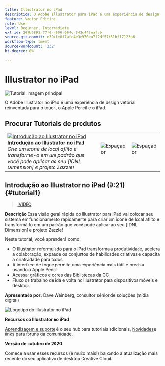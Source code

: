 ```yaml
---
title: Illustrator no iPad
description: O Adobe Illustrator para iPad é uma experiência de design vetorial reinventada para o touch, o Apple Pencil e o iPad
feature: Vector Editing
role: User
level: Beginner, Intermediate
exl-id: 268b9891-77f6-4606-964c-343c443eafcb
source-git-commit: e39efe0f7afc4e3e970ea7f2df57b51bf17123a6
workflow-type: tm+mt
source-wordcount: '232'
ht-degree: 0%

---
```


# Illustrator no iPad

![Tutorial: imagem principal](../assets/AIoniPad.jpg)

O Adobe Illustrator no iPad é uma experiência de design vetorial reinventada para o touch, o Apple Pencil e o iPad.

## Procurar Tutorials de produtos

<table style="table-layout:fixed">
<tr>
 <td>
   <a href="illustratoripad.md#tutorial1">
      <img alt="Introdução ao Illustrator no iPad" src="../assets/illustrator-iPad_repeat_weinberg_thumbnail.jpg" />
   </a>
    <div>
   <a href="illustratoripad.md#tutorial1"><strong>Introdução ao Illustrator no iPad</strong></a>
    </div>
    <em>Crie um ícone de local aflito e transforme-o em um padrão que você pode aplicar ao seu [!DNL Dimension] e projeto Zazzle!</em>
    <br>
  </td>
  <td>
    <img alt="Espaçador" src="../assets/Whitespacer.png" />
    <div>
    <br>
  </td>
  <td>
    <img alt="Espaçador" src="../assets/Whitespacer.png" />
    <div>
    <br>
  </td>
</tr>
</table>

## Introdução ao Illustrator no iPad (9:21) {#tutorial1}

>[!VIDEO](https://video.tv.adobe.com/v/326823?hidetitle=true)

**Descrição**
Essa visão geral rápida do Illustrator para iPad vai colocar seu sistema em funcionamento rapidamente para criar um ícone de local aflito e transformá-lo em um padrão que você pode aplicar ao seu [!DNL Dimension] e projeto Zazzle!

Neste tutorial, você aprenderá como:
* O Illustrator reformulado para o iPad transforma a produtividade, acelera a colaboração, expande os conjuntos de habilidades criativas e capacita a criatividade para todos
* A interface de toque permite uma experiência mais tátil e precisa usando o Apple Pencil
* Acessar gráficos e cores das Bibliotecas da CC
* Fluxo de trabalho de ida e volta no Illustrator para dispositivos móveis e desktop

**Apresentado por:**
Dave Weinberg, consultor sênior de soluções (mídia digital)

![Logotipo do Illustrator no iPad](../assets/ai_appicon_96.png)

**Recursos do Illustrator no iPad**

[Aprendizagem e suporte](https://helpx.adobe.com/support/illustrator.html) é o seu hub para tutoriais adicionais, [Novidades](https://helpx.adobe.com/illustrator/using/whats-new/mobile-2021.html)e links para fóruns da comunidade.

**Versão de outubro de 2020**

Comece a usar esses recursos (e muito mais!) baixando a atualização mais recente do seu aplicativo de desktop Creative Cloud.

